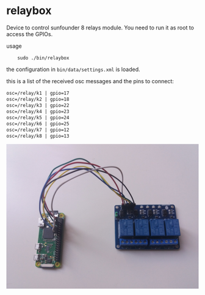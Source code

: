 relaybox
==============

Device to control sunfounder 8 relays module. You need to run it as root to access the GPIOs.

usage 
```
    sudo ./bin/relaybox
```
the configuration in `bin/data/settings.xml` is loaded.   

this is a list of the received osc messages and the pins to connect:
```
osc=/relay/k1 | gpio=17
osc=/relay/k2 | gpio=18
osc=/relay/k3 | gpio=22
osc=/relay/k4 | gpio=23
osc=/relay/k5 | gpio=24
osc=/relay/k6 | gpio=25
osc=/relay/k7 | gpio=12
osc=/relay/k8 | gpio=13

```
<p align="center">
  <img src="https://raw.githubusercontent.com/npisanti/ofxClayblocks/master/cb_relaybox/relays.jpg" width="700">
</p>
